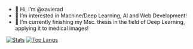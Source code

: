 - 👋 Hi, I’m @xavierad
- 👀 I’m interested in Machine/Deep Learning, AI and Web Development!
- 🌱 I’m currently finishing my Msc. thesis in the field of Deep Learning, applying it to medical images!
<!-- - 💞️ I’m looking to collaborate on ...
- 📫 How to reach me ... --->

[![Stats](https://github-readme-stats.vercel.app/api?username=xavierad&include_all_commits&count_private=true&show_icons=true&theme=merko)](https://github.com/anuraghazra/github-readme-stats)
[![Top Langs](https://github-readme-stats.vercel.app/api/top-langs/?username=xavierad&layout=compact&theme=merko)](https://github.com/anuraghazra/github-readme-stats)


<!---
xavierad/xavierad is a ✨ special ✨ repository because its `README.md` (this file) appears on your GitHub profile.
You can click the Preview link to take a look at your changes.
--->
